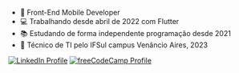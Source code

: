 - 📱 Front-End Mobile Developer
- 💻 Trabalhando desde abril de 2022 com Flutter
- 📚 Estudando de forma independente programação desde 2021
- 🏫 Técnico de TI pelo IFSul campus Venâncio Aires, 2023

[![LinkedIn Profile](https://img.shields.io/badge/LinkedIn-blue?style=flat&logo=linkedin)](https://www.linkedin.com/in/eduardo-faleiro-867b87254)
[![freeCodeCamp Profile](https://img.shields.io/badge/freeCodeCamp-000020?style=flat&logo=freecodecamp)](https://www.freecodecamp.org/eduardoviniciusfaleiro)

